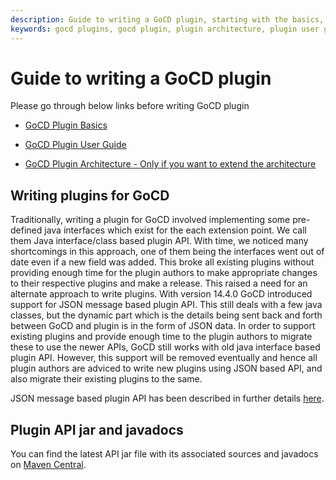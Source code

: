 ```yaml
---
description: Guide to writing a GoCD plugin, starting with the basics, user guide, and architecture.
keywords: gocd plugins, gocd plugin, plugin architecture, plugin user guide, plugin basic, install plugin
---
```


# Guide to writing a GoCD plugin

Please go through below links before writing GoCD plugin

* [GoCD Plugin Basics](go_plugins_basics.md)

* [GoCD Plugin User Guide](https://docs.gocd.org/current/extension_points/plugin_user_guide.html)

* [GoCD Plugin Architecture - Only if you want to extend the architecture](../4/4.4.1.md)

## Writing plugins for GoCD

Traditionally, writing a plugin for GoCD involved implementing some pre-defined java interfaces which exist for the each extension point. We call them Java interface/class based plugin API. 
With time, we noticed many shortcomings in this approach, one of them being the interfaces went out of date even if a new field was added. This broke all existing plugins without providing enough time for the plugin authors to make appropriate changes to their respective plugins and make a release. 
This raised a need for an alternate approach to write plugins. With version 14.4.0 GoCD introduced support for JSON message based plugin API. This still deals with a few java classes, but the dynamic part which is the details being sent back and forth between GoCD and plugin is in the form of JSON data. 
In order to support existing plugins and provide enough time to the plugin authors to migrate these to use the newer APIs, GoCD still works with old java interface based plugin API. However, this support will be removed eventually and hence all plugin authors are adviced to write new plugins using JSON based API, and also migrate their existing plugins to the same.

JSON message based plugin API has been described in further details [here](json_message_based_plugin_api.md).

<a name="plugin-api-jar"> </a>
<a name="plugin-api-javadocs"> </a>
## Plugin API jar and javadocs

You can find the latest API jar file with its associated sources and javadocs on [Maven Central](http://search.maven.org/#search%7Cga%7C1%7Cgo-plugin-api).
